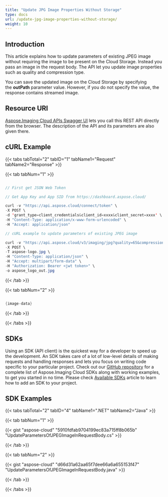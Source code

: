 ```yaml
---
title: "Update JPG Image Properties Without Storage"
type: docs
url: /update-jpg-image-properties-without-storage/
weight: 10
---
```


## **Introduction**
This article explains how to update parameters of existing JPEG image without requiring the image to be present on the Cloud Storage. Instead you pass an image in the request body. The API let you update image properties such as quality and compression type.

You can save the updated image on the Cloud Storage by specifying the **outPath** parameter value. However, if you do not specify the value, the response contains streamed image.
## **Resource URI**
[Aspose.Imaging Cloud APIs Swagger UI](https://apireference.aspose.cloud/imaging/#/Jpg/CreateModifiedJpeg) lets you call this REST API directly from the browser. The description of the API and its parameters are also given there.
## **cURL Example**
{{< tabs tabTotal="2" tabID="1" tabName1="Request" tabName2="Response" >}}

{{< tab tabNum="1" >}}

```java

// First get JSON Web Token

// Get App Key and App SID from https://dashboard.aspose.cloud/

curl -v "https://api.aspose.cloud/connect/token" \
-X POST \
-d 'grant_type=client_credentials&client_id=xxxx&client_secret=xxxx' \
-H "Content-Type: application/x-www-form-urlencoded" \
-H "Accept: application/json"

// cURL example to update parameters of existing JPEG image

curl -v "https://api.aspose.cloud/v3/imaging/jpg?quality=65&compressionType=progressive" \
-X POST \
-T aspose-logo.jpg \
-H "Content-Type: application/json" \
-H "Accept: multipart/form-data" \
-H "Authorization: Bearer <jwt token>" \
-o aspose_logo_out.jpg

```

{{< /tab >}}

{{< tab tabNum="2" >}}

```java

{image-data}

```

{{< /tab >}}

{{< /tabs >}}
## **SDKs**
Using an SDK (API client) is the quickest way for a developer to speed up the development. An SDK takes care of a lot of low-level details of making requests and handling responses and lets you focus on writing code specific to your particular project. Check out our [GitHub repository](https://github.com/aspose-imaging-cloud) for a complete list of Aspose.Imaging Cloud SDKs along with working examples, to get you started in no time. Please check [Available SDKs](/available-sdks/) article to learn how to add an SDK to your project.
## **SDK Examples**
{{< tabs tabTotal="2" tabID="4" tabName1=".NET" tabName2="Java" >}}

{{< tab tabNum="1" >}}

{{< gist "aspose-cloud" "5910fdfab9704199ec83a715ff8b065b" "UpdateParametersOfJPEGImageInRequestBody.cs" >}}

{{< /tab >}}

{{< tab tabNum="2" >}}

{{< gist "aspose-cloud" "d66d31a62aa65f7dee66a6a655153f47" "UpdateParametersOfJPEGImageInRequestBody.java" >}}

{{< /tab >}}

{{< /tabs >}}
